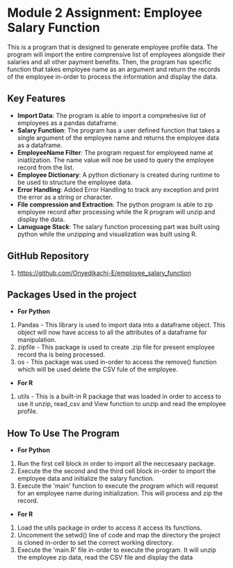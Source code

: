 # Module 2 Assignment: Employee Salary Function

This is a program that is designed to generate employee profile data. The program will import the entire comprensive list of employees alongside their salaries and all other payment benefits. Then, the program has specific function that takes employee name as an argument and return the records of the employee in-order to process the information and display the data.


## Key Features

- **Import Data**: The program is able to import a comprehesive list of employees as a pandas dataframe.
- **Salary Function**: The program has a user defined function that takes a single argument of the employee name and returns the employee data as a dataframe.
- **EmployeeName Filter**: The program request for employeed name at iniatlization. The name value will noe be used to query the employee record from the list.
- **Employee Dictionary**: A python dictionary is created during runtime to be used to structure the employee data.
- **Error Handling**: Added Error Handling to track any exception and print the error as a string or character.
- **File compression and Extraction**: The python program is able to zip employee record after processing while the R program will unzip and display the data.
- **Lanuguage Stack**: The salary function processing part was built using python while the unzipping and visualization was built using R.


## GitHub Repository
1. https://github.com/Onyedikachi-E/employee_salary_function


## Packages Used in the project
- **For Python**
1. Pandas - This library is used to import data into a dataframe object. This object will now have access to all the attributes of a dataframe for manipulation.
2. zipfile - This package is used to create .zip file for present employee record tha is being processed.
3. os - This package was used in-order to access the remove() function which will be used delete the CSV fule of the employee.

- **For R**
1. utils - This is a built-in R package that was loaded in order to access to use it unzip, read_csv and View function  to unzip and read the employee profile. 


## How To Use The Program
- **For Python**
1. Run the first cell block in order to import all the neccesaary package.
2. Execute the the second and the third cell block in-order to import the employee data and initialize the salary function.
3. Execute the 'main' function to execute the program which will request for an employee name during initialization. This will process and zip the record.

- **For R**
1. Load the utils package in order to access it access its functions.
2. Uncomment the setwd() line of code and map the directory the project is cloned in-order to set the correct working directory.
3. Execute the 'main.R' file in-order to execute the program. It will unzip the employee zip data, read the CSV file and display the data